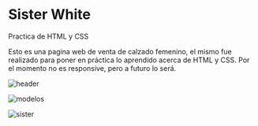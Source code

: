 # Sister White 
Practica de HTML y CSS 

Esto es una pagina web de venta de calzado femenino, el mismo fue realizado para poner en práctica lo aprendido acerca de HTML y CSS.
Por el momento no es responsive, pero a futuro lo será. 



![header](https://user-images.githubusercontent.com/109605773/191384535-4062efea-3246-41d3-8880-747141a3703f.jpg)


![modelos](https://user-images.githubusercontent.com/109605773/191384404-37631108-45e9-4f7d-8eb4-1877c3233fae.jpg)


![sister](https://user-images.githubusercontent.com/109605773/191384290-782fe487-a9b4-4443-9ff2-bb0d94b892d5.jpg)
